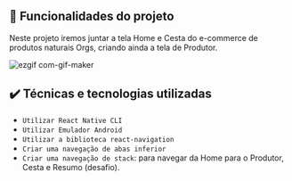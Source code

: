 
## 🔨 Funcionalidades do projeto

Neste projeto iremos juntar a tela Home e Cesta do e-commerce de produtos naturais Orgs, criando ainda a tela de Produtor.

![ezgif com-gif-maker](https://user-images.githubusercontent.com/9091491/140552376-f1c1523d-5c69-42fe-a2fa-4021ed77160a.gif)

## ✔️ Técnicas e tecnologias utilizadas

- `Utilizar React Native CLI`
- `Utilizar Emulador Android`
- `Utilizar a biblioteca react-navigation`
- `Criar uma navegação de abas inferior`
- `Criar uma navegação de stack`: para navegar da Home para o Produtor, Cesta e Resumo (desafio).
